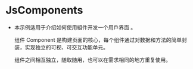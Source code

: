# JsComponents<a name="ZH-CN_TOPIC_0000001080120394"></a>

-   本示例适用于介绍如何使用組件开发一个用戶界面 。

    组件 Component 是构建页面的核心，每个组件通过对数据和方法的简单封装，实现独立的可视、可交互功能单元。

    组件之间相互独立，随取随用，也可以在需求相同的地方重复使用。
